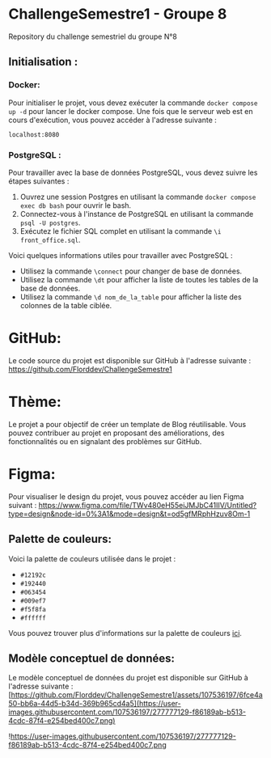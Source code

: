 # ChallengeSemestre1 - Groupe 8

Repository du challenge semestriel du groupe N°8

## Initialisation :

### Docker:

Pour initialiser le projet, vous devez exécuter la commande `docker compose up -d` pour lancer le docker compose. Une fois que le serveur web est en cours d'exécution, vous pouvez accéder à l'adresse suivante :

```
localhost:8080
```

### PostgreSQL :

Pour travailler avec la base de données PostgreSQL, vous devez suivre les étapes suivantes :

1. Ouvrez une session Postgres en utilisant la commande `docker compose exec db bash` pour ouvrir le bash.
2. Connectez-vous à l'instance de PostgreSQL en utilisant la commande `psql -U postgres`.
3. Exécutez le fichier SQL complet en utilisant la commande `\i front_office.sql`.

Voici quelques informations utiles pour travailler avec PostgreSQL :

- Utilisez la commande `\connect` pour changer de base de données.
- Utilisez la commande `\dt` pour afficher la liste de toutes les tables de la base de données.
- Utilisez la commande `\d nom_de_la_table` pour afficher la liste des colonnes de la table ciblée.

# GitHub:

Le code source du projet est disponible sur GitHub à l'adresse suivante : https://github.com/Florddev/ChallengeSemestre1

# Thème:

Le projet a pour objectif de créer un template de Blog réutilisable. Vous pouvez contribuer au projet en proposant des améliorations, des fonctionnalités ou en signalant des problèmes sur GitHub.

# Figma:

Pour visualiser le design du projet, vous pouvez accéder au lien Figma suivant : https://www.figma.com/file/TWv480eH55eiJMJbC41IIV/Untitled?type=design&node-id=0%3A1&mode=design&t=od5gfMRphHzuv8Om-1

## Palette de couleurs:

Voici la palette de couleurs utilisée dans le projet :

- `#12192c`
- `#192440`
- `#063454`
- `#009ef7`
- `#f5f8fa`
- `#ffffff`

Vous pouvez trouver plus d'informations sur la palette de couleurs [ici](https://coolors.co/12192c-192440-063454-009ef7-f5f8fa-ffffff).

## Modèle conceptuel de données:

Le modèle conceptuel de données du projet est disponible sur GitHub à l'adresse suivante : [https://github.com/Florddev/ChallengeSemestre1/assets/107536197/6fce4a50-bb6a-44d5-b34d-369b965cd4a5](https://user-images.githubusercontent.com/107536197/277777129-f86189ab-b513-4cdc-87f4-e254bed400c7.png)

!https://user-images.githubusercontent.com/107536197/277777129-f86189ab-b513-4cdc-87f4-e254bed400c7.png